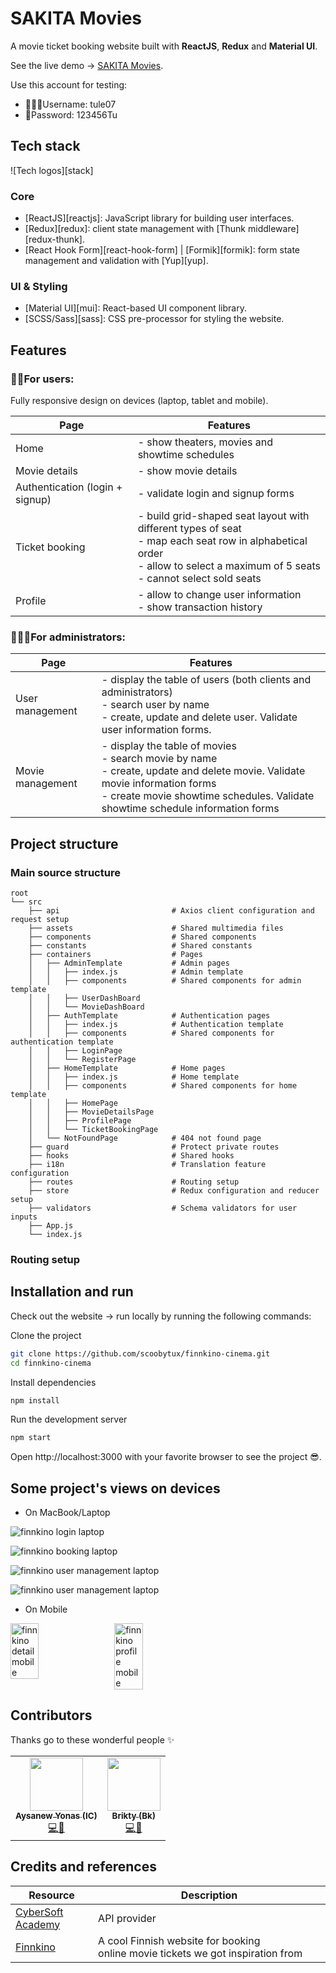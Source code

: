 # SAKITA Movies

A movie ticket booking website built with **ReactJS**, **Redux** and **Material UI**.

See the live demo -> [SAKITA Movies](https://sakita.vercel.app "SAKITA Movies").

Use this account for testing:

- 👨🏻‍💻Username: tule07
- 🔐Password: 123456Tu

## Tech stack

![Tech logos][stack]

### Core

- [ReactJS][reactjs]: JavaScript library for building user interfaces.
- [Redux][redux]: client state management with [Thunk middleware][redux-thunk].
- [React Hook Form][react-hook-form] | [Formik][formik]: form state management and validation with [Yup][yup].

### UI & Styling

- [Material UI][mui]: React-based UI component library.
- [SCSS/Sass][sass]: CSS pre-processor for styling the website.


<!-- ## Tasks

> 19 Aug - 11 Dec, 2022

Our main tasks in the project are to implement:

- [x] Homepage layout
- [x] Responsive design
- [x] Full effects
- [x] Themes: light and dark

Task assignments: check out checklist.xlsx for more details. -->

## Features

### 👸🏻For users:

Fully responsive design on devices (laptop, tablet and mobile).

| Page                            | Features                                                                                                                                                                              |
| ------------------------------- | ------------------------------------------------------------------------------------------------------------------------------------------------------------------------------------- |
| Home                            | - show theaters, movies and showtime schedules                                                                                                                                        |
| Movie details                   | - show movie details                                                                                                                                                                  |
| Authentication (login + signup) | - validate login and signup forms                                                                                                                                                     |
| Ticket booking                  | - build grid-shaped seat layout with different types of seat<br> - map each seat row in alphabetical order <br> - allow to select a maximum of 5 seats<br> - cannot select sold seats |
| Profile                         | - allow to change user information<br> - show transaction history                                                                                                                     |

### 👩🏻‍💼For administrators:

| Page             | Features                                                                                                                                                                                                             |
| ---------------- | -------------------------------------------------------------------------------------------------------------------------------------------------------------------------------------------------------------------- |
| User management  | - display the table of users (both clients and administrators)<br> - search user by name<br> - create, update and delete user. Validate user information forms.                                                      |
| Movie management | - display the table of movies<br> - search movie by name<br> - create, update and delete movie. Validate movie information forms<br> - create movie showtime schedules. Validate showtime schedule information forms |

## Project structure

### Main source structure

```
root
└── src
    ├── api                         # Axios client configuration and request setup
    ├── assets                      # Shared multimedia files
    ├── components                  # Shared components
    ├── constants                   # Shared constants
    ├── containers                  # Pages
    │   ├── AdminTemplate           # Admin pages
    │   │   ├── index.js            # Admin template
    │   │   ├── components          # Shared components for admin template
    │   │   ├── UserDashBoard
    │   │   └── MovieDashBoard
    │   ├── AuthTemplate            # Authentication pages
    │   │   ├── index.js            # Authentication template
    │   │   ├── components          # Shared components for authentication template
    │   │   ├── LoginPage
    │   │   └── RegisterPage
    │   ├── HomeTemplate            # Home pages
    │   │   ├── index.js            # Home template
    │   │   ├── components          # Shared components for home template
    │   │   ├── HomePage
    │   │   ├── MovieDetailsPage
    │   │   ├── ProfilePage
    │   │   └── TicketBookingPage
    │   └── NotFoundPage            # 404 not found page
    ├── guard                       # Protect private routes
    ├── hooks                       # Shared hooks
    ├── i18n                        # Translation feature configuration
    ├── routes                      # Routing setup
    ├── store                       # Redux configuration and reducer setup
    ├── validators                  # Schema validators for user inputs
    ├── App.js
    └── index.js
```

### Routing setup

<!-- Try to draw a graph -->
<!-- Should mention which routes are private -->

## Installation and run

Check out the website -> run locally by running the following commands:

Clone the project

```bash
git clone https://github.com/scoobytux/finnkino-cinema.git
cd finnkino-cinema
```

Install dependencies

```bash
npm install
```

Run the development server

```bash
npm start
```

Open http://localhost:3000 with your favorite browser to see the project 😎.

## Some project's views on devices

- On MacBook/Laptop

![finnkino login laptop](src/assets/docs-images/finnkino-login-laptop.png)

![finnkino booking laptop](src/assets/docs-images/finnkino-booking-laptop.png)

![finnkino user management laptop](src/assets/docs-images/finnkino-user-management-laptop.png)

![finnkino user management laptop](src/assets/docs-images/finnkino-movie-management-laptop.png)

- On Mobile

<div style="display: flex; flex-wrap: wrap; gap: 15px;">
  <img src="src/assets/docs-images/finnkino-detail-mobile.png" alt="finnkino detail mobile" width="30%"/>
  <img src="src/assets/docs-images/finnkino-profile-mobile.png" alt="finnkino profile mobile" width="30%"/>
</div>

## Contributors

Thanks go to these wonderful people ✨

<!-- ALL-CONTRIBUTORS-LIST:START -->
<!-- prettier-ignore-start -->
<!-- markdownlint-disable -->
<table>
  <tr>
    <!-- Aysi -->
    <td align="center"><a href="https://github.com/aysi143"><img src="https://avatars.githubusercontent.com/u/49403558?v=4" width="85px;" alt=""/><br /><sub><b>Aysanew Yonas (IC)</b></sub></a><br /><a href="https://github.com/scoobytux/movielab/commits?author=phuongvu0804" title="Code">💻</a><a href="https://github.com/scoobytux/movielab/commits?author=phuongvu0804" title="Documentation">📖</a></td>
    <!-- Brikty -->
    <td align="center"><a href="https://github.com/scoobytux"><img src="https://avatars.githubusercontent.com/u/72339711?v=4l" width="85px;" alt=""/><br /><sub><b>Brikty (Bk)</b></sub></a><br /><a href="https://github.com/scoobytux/movielab/commits?author=scoobytux" title="Code">💻</a><a href="https://github.com/scoobytux/movielab/commits?author=scoobytux" title="Documentation">📖</a></td>
  </tr>
</table>
<!-- markdownlint-restore -->
<!-- prettier-ignore-end -->

<!-- ALL-CONTRIBUTORS-LIST:END -->

## Credits and references

| Resource                       | Description                                                                     |
| ------------------------------ | ------------------------------------------------------------------------------- |
| [CyberSoft Academy][cybersoft] | API provider                                                                    |
| [Finnkino][finnkino]           | A cool Finnish website for booking online movie tickets we got inspiration from |

[cybersoft]: https://cybersoft.edu.vn/
[finnkino]: https://www.finnkino.org/
